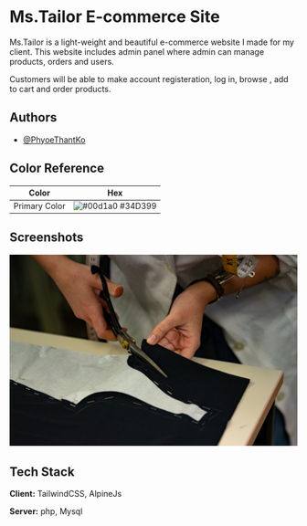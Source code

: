 
# Ms.Tailor E-commerce Site

Ms.Tailor is a light-weight and beautiful e-commerce website I made for my client. This website includes admin panel where admin can manage products, orders and users.

Customers will be able to make account registeration, log in, browse , add to cart and order products.


## Authors

- [@PhyoeThantKo](https://www.github.com/PhyoeThantKo)

## Color Reference

| Color             | Hex                                                                |
| ----------------- | ------------------------------------------------------------------ |
| Primary Color | ![#00d1a0](https://via.placeholder.com/10/00b48a?text=+) #34D399 |


## Screenshots

![App Screenshot](style/images/tailor.jpg)


## Tech Stack

**Client:** TailwindCSS, AlpineJs

**Server:** php, Mysql


